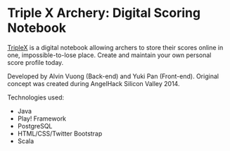 # Triple X Archery: Digital Scoring Notebook

[TripleX](http://triplexarchery.herokuapp.com) is a digital notebook allowing
archers to store their scores online in one, impossible-to-lose place. Create
and maintain your own personal score profile today.

Developed by Alvin Vuong (Back-end) and Yuki Pan (Front-end).
Original concept was created during AngelHack Silicon Valley 2014.

Technologies used:
- Java
- Play! Framework
- PostgreSQL
- HTML/CSS/Twitter Bootstrap
- Scala